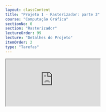 ```yaml
---
layout: classContent
title: "Projeto 1 - Rasterizador: parte 3"
course: "Computação Gráfica"
sectionNo: 0
section: "Rasterizador"
lectureOrder: 99
lecture: "Detalhes do Projeto"
itemOrder: 2
type: "Tarefas"
---
```


<iframe src="https://docs.google.com/document/d/e/2PACX-1vS3ZzqF0gE39EDrVwApDfEg9kvlH8-_NN3syR7TYOFAJCQCSGxHdtVu-DPukJyhVg/pub?embedded=true"></iframe>